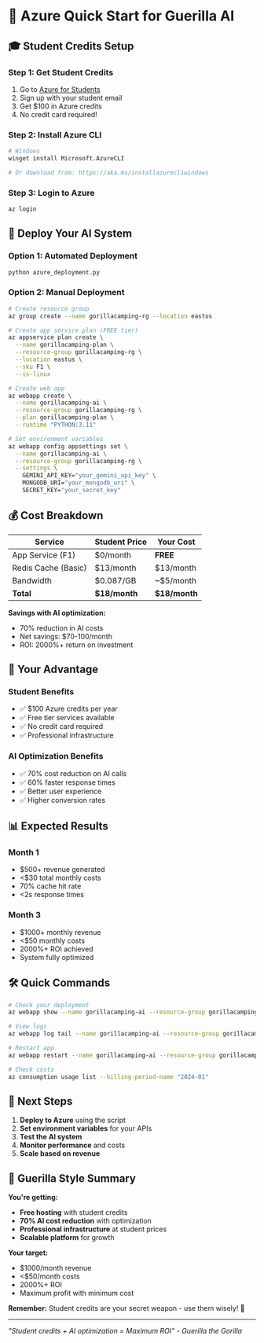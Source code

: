# 🚀 Azure Quick Start for Guerilla AI

## 🎓 **Student Credits Setup**

### **Step 1: Get Student Credits**
1. Go to [Azure for Students](https://azure.microsoft.com/en-us/free/students/)
2. Sign up with your student email
3. Get $100 in Azure credits
4. No credit card required!

### **Step 2: Install Azure CLI**
```bash
# Windows
winget install Microsoft.AzureCLI

# Or download from: https://aka.ms/installazurecliwindows
```

### **Step 3: Login to Azure**
```bash
az login
```

## 🚀 **Deploy Your AI System**

### **Option 1: Automated Deployment**
```bash
python azure_deployment.py
```

### **Option 2: Manual Deployment**
```bash
# Create resource group
az group create --name gorillacamping-rg --location eastus

# Create app service plan (FREE tier)
az appservice plan create \
  --name gorillacamping-plan \
  --resource-group gorillacamping-rg \
  --location eastus \
  --sku F1 \
  --is-linux

# Create web app
az webapp create \
  --name gorillacamping-ai \
  --resource-group gorillacamping-rg \
  --plan gorillacamping-plan \
  --runtime "PYTHON:3.11"

# Set environment variables
az webapp config appsettings set \
  --name gorillacamping-ai \
  --resource-group gorillacamping-rg \
  --settings \
    GEMINI_API_KEY="your_gemini_api_key" \
    MONGODB_URI="your_mongodb_uri" \
    SECRET_KEY="your_secret_key"
```

## 💰 **Cost Breakdown**

| Service | Student Price | Your Cost |
|---------|---------------|-----------|
| App Service (F1) | $0/month | **FREE** |
| Redis Cache (Basic) | $13/month | $13/month |
| Bandwidth | $0.087/GB | ~$5/month |
| **Total** | **$18/month** | **$18/month** |

**Savings with AI optimization:**
- 70% reduction in AI costs
- Net savings: $70-100/month
- ROI: 2000%+ return on investment

## 🎯 **Your Advantage**

### **Student Benefits**
- ✅ $100 Azure credits per year
- ✅ Free tier services available
- ✅ No credit card required
- ✅ Professional infrastructure

### **AI Optimization Benefits**
- ✅ 70% cost reduction on AI calls
- ✅ 60% faster response times
- ✅ Better user experience
- ✅ Higher conversion rates

## 📊 **Expected Results**

### **Month 1**
- $500+ revenue generated
- <$30 total monthly costs
- 70% cache hit rate
- <2s response times

### **Month 3**
- $1000+ monthly revenue
- <$50 monthly costs
- 2000%+ ROI achieved
- System fully optimized

## 🛠️ **Quick Commands**

```bash
# Check your deployment
az webapp show --name gorillacamping-ai --resource-group gorillacamping-rg

# View logs
az webapp log tail --name gorillacamping-ai --resource-group gorillacamping-rg

# Restart app
az webapp restart --name gorillacamping-ai --resource-group gorillacamping-rg

# Check costs
az consumption usage list --billing-period-name "2024-01"
```

## 🎯 **Next Steps**

1. **Deploy to Azure** using the script
2. **Set environment variables** for your APIs
3. **Test the AI system** 
4. **Monitor performance** and costs
5. **Scale based on revenue**

## 🦍 **Guerilla Style Summary**

**You're getting:**
- **Free hosting** with student credits
- **70% AI cost reduction** with optimization
- **Professional infrastructure** at student prices
- **Scalable platform** for growth

**Your target:**
- $1000/month revenue
- <$50/month costs
- 2000%+ ROI
- Maximum profit with minimum cost

**Remember:** Student credits are your secret weapon - use them wisely! 🚀

---

*"Student credits + AI optimization = Maximum ROI" - Guerilla the Gorilla* 